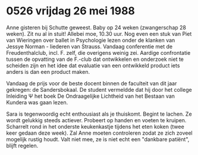 # 0526 vrijdag 26 mei 1988
Anne gisteren bij Schutte geweest. Baby op 24 weken (zwangerschap 28 weken). Zit nu al in stuit! Allebei moe, 10.30 uur. Nog even een stuk van Piet van Wieringen over ballet in Psychologie lezen onder de klanken van Jessye Norman - liederen van Strauss. Vandaag conferentie met de Freudenthalclub, incl. F. zelf, die overigens weinig zei. Aardige confrontatie tussen de opvatting van de F.-club dat ontwikkelen en onderzoek niet te scheiden zijn en het idee dat evaluatie van een ontwikkeld product iets anders is dan een product maken.
  
Vandaag de prijs voor de beste docent binnen de faculteit van dit jaar gekregen: de Sandersbokaal. De student vermeldde dat hij door het college Inleiding Ψ het boek De Ondraagelijke Lichtheid van het Bestaan van Kundera was gaan lezen.
  
Sara is tegenwoordig echt enthousiast als je thuiskomt. Begint te lachen. Ze wordt gelukkig steeds actiever. Probeert op handen en voeten te kruipen. Scharrelt rond in het onderste keukenkastje tijdens het eten koken (twee keer gedaan deze week). Zal Anne moeten controleren zodat ze zich zoveel mogelijk rustig houdt. Valt niet mee, ze is niet echt een "dankbare patiënt", blijft regelen.
